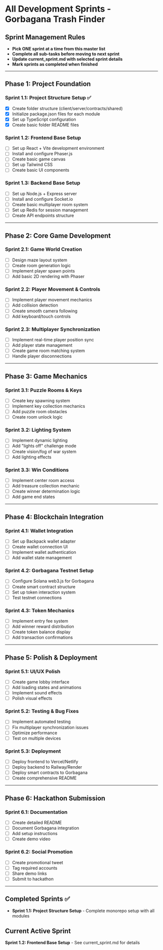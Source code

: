 # All Development Sprints - Gorbagana Trash Finder

## Sprint Management Rules
- **Pick ONE sprint at a time from this master list**
- **Complete all sub-tasks before moving to next sprint**
- **Update current_sprint.md with selected sprint details**
- **Mark sprints as completed when finished**

---

## Phase 1: Project Foundation

### Sprint 1.1: Project Structure Setup ✅
- [x] Create folder structure (client/server/contracts/shared)
- [x] Initialize package.json files for each module
- [x] Set up TypeScript configuration
- [x] Create basic folder README files

### Sprint 1.2: Frontend Base Setup
- [ ] Set up React + Vite development environment
- [ ] Install and configure Phaser.js
- [ ] Create basic game canvas
- [ ] Set up Tailwind CSS
- [ ] Create basic UI components

### Sprint 1.3: Backend Base Setup
- [ ] Set up Node.js + Express server
- [ ] Install and configure Socket.io
- [ ] Create basic multiplayer room system
- [ ] Set up Redis for session management
- [ ] Create API endpoints structure

---

## Phase 2: Core Game Development

### Sprint 2.1: Game World Creation
- [ ] Design maze layout system
- [ ] Create room generation logic
- [ ] Implement player spawn points
- [ ] Add basic 2D rendering with Phaser

### Sprint 2.2: Player Movement & Controls
- [ ] Implement player movement mechanics
- [ ] Add collision detection
- [ ] Create smooth camera following
- [ ] Add keyboard/touch controls

### Sprint 2.3: Multiplayer Synchronization
- [ ] Implement real-time player position sync
- [ ] Add player state management
- [ ] Create game room matching system
- [ ] Handle player disconnections

---

## Phase 3: Game Mechanics

### Sprint 3.1: Puzzle Rooms & Keys
- [ ] Create key spawning system
- [ ] Implement key collection mechanics
- [ ] Add puzzle room obstacles
- [ ] Create room unlock logic

### Sprint 3.2: Lighting System
- [ ] Implement dynamic lighting
- [ ] Add "lights off" challenge mode
- [ ] Create vision/fog of war system
- [ ] Add lighting effects

### Sprint 3.3: Win Conditions
- [ ] Implement center room access
- [ ] Add treasure collection mechanic
- [ ] Create winner determination logic
- [ ] Add game end states

---

## Phase 4: Blockchain Integration

### Sprint 4.1: Wallet Integration
- [ ] Set up Backpack wallet adapter
- [ ] Create wallet connection UI
- [ ] Implement wallet authentication
- [ ] Add wallet state management

### Sprint 4.2: Gorbagana Testnet Setup
- [ ] Configure Solana web3.js for Gorbagana
- [ ] Create smart contract structure
- [ ] Set up token interaction system
- [ ] Test testnet connections

### Sprint 4.3: Token Mechanics
- [ ] Implement entry fee system
- [ ] Add winner reward distribution
- [ ] Create token balance display
- [ ] Add transaction confirmations

---

## Phase 5: Polish & Deployment

### Sprint 5.1: UI/UX Polish
- [ ] Create game lobby interface
- [ ] Add loading states and animations
- [ ] Implement sound effects
- [ ] Polish visual effects

### Sprint 5.2: Testing & Bug Fixes
- [ ] Implement automated testing
- [ ] Fix multiplayer synchronization issues
- [ ] Optimize performance
- [ ] Test on multiple devices

### Sprint 5.3: Deployment
- [ ] Deploy frontend to Vercel/Netlify
- [ ] Deploy backend to Railway/Render
- [ ] Deploy smart contracts to Gorbagana
- [ ] Create comprehensive README

---

## Phase 6: Hackathon Submission

### Sprint 6.1: Documentation
- [ ] Create detailed README
- [ ] Document Gorbagana integration
- [ ] Add setup instructions
- [ ] Create demo video

### Sprint 6.2: Social Promotion
- [ ] Create promotional tweet
- [ ] Tag required accounts
- [ ] Share demo links
- [ ] Submit to hackathon

---

## Completed Sprints ✅
- **Sprint 1.1: Project Structure Setup** - Complete monorepo setup with all modules

## Current Active Sprint
**Sprint 1.2: Frontend Base Setup** - See current_sprint.md for details